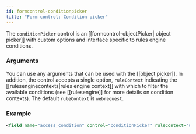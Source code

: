 ```yaml
---
id: formcontrol-conditionpicker
title: "Form control: Condition picker"
---
```


The `conditionPicker` control is an [[formcontrol-objectPicker| object picker]] with custom options and interface specific to rules engine conditions.

### Arguments

You can use any arguments that can be used with the [[object picker]]. In addition, the control accepts a single option, `ruleContext` indicating the [[rulesenginecontexts|rules engine context]] with which to filter the available conditions (see [[rulesengine]] for more details on condition contexts). The default `ruleContext` is `webrequest`.


### Example

```xml
<field name="access_condition" control="conditionPicker" ruleContext="user" />
```